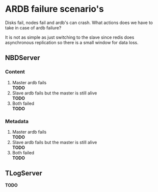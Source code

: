 # ARDB failure scenario's

Disks fail, nodes fail and ardb's can crash. What actions does we have to take in case of ardb failure?

It is not as simple as just switching to the slave since redis does asynchronous replication so there is a small window for data loss.

## NBDServer

### Content
1. Master ardb fails  
**TODO**
2. Slave ardb fails but the master is still alive  
**TODO**
3. Both failed  
**TODO**

### Metadata
1. Master ardb fails  
**TODO**
2. Slave ardb fails but the master is still alive  
**TODO**
3. Both failed  
**TODO**

## TLogServer

**TODO**
